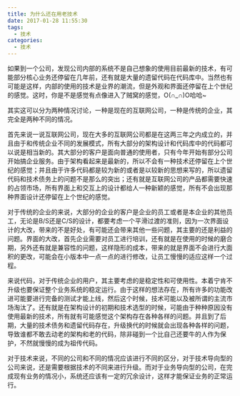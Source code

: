 ```yaml
---
title: 为什么还在用老技术
date: 2017-01-28 11:55:30
tags:
  - 技术
categories:
  - 技术
---
```


如果到一个公司，发现公司内部的系统不是自己想象的使用目前最新的技术，有可能部分核心业务还停留在几年前，还有就是大量的遗留代码在代码库中。当然也有可能是这样，内部的使用的技术是业界的潮流，但是外观和界面还停留在上个世纪的感觉。这时，你是不是感觉有点像进入了贼窝的感觉，O(∩_∩)O哈哈~

其实这可以分为两种情况讨论，一种是现在的互联网公司，一种是传统的企业，其完全是两种不同的情况。

首先来说一说互联网公司，现在大多的互联网公司都是在这两三年之内成立的，并且由于和传统企业不同的发展模式，所有大部分的架构设计和代码库中的代码都可以说是相当新的。其大部分的客户是面向普通的使用者，只有今年开始有部分公司开始搞企业服务。由于架构看起来是最新的，所以不会有一种技术还停留在上个世纪的感觉；并且由于许多代码都是较为新的或者是以较新的思想来写的，所以遗留代码和技术债务上的问题不是那么的突出；还有就是互联网公司的产品都需要快速的占领市场，所有界面上和交互上的设计都给人一种新颖的感觉，所有不会出现那种界面设计还停留在上个世纪的感觉。

对于传统的企业的来说，大部分的企业的客户是企业的员工或者是本企业的其他员工，无论是B/S还是C/S的设计，都要考虑一个平滑过渡的准则，因为一次界面设计的大改，带来的不是好处，有可能还会带来其他一些问题，其主要的还是利益的问题。界面的大改，首先企业需要对员工进行培训，还有就是在使用的时候的磨合期，另外还有就是兼容性的问题，这样隐形的成本，带来的就是界面不会进行大面积的更改，可能会在小版本中一点一点的进行修改，让员工慢慢的适应这样一个过程。

来说代码，对于传统企业的用户，其主要考虑的是稳定性和可使用性。本着宁肯不升级也要保证整个业务系统的稳定运行。由于这样的想法存在，所有许多的功能改进可能要进行完备的测试才能上线，然后这个时候，技术可能以及被所谓的主流市场淘汰了。还有就是在架构设计的初期和技术选型的时候，可能由于种种原因没有使用最新的技术，所有就有可能感觉这个架构存在各种各样的问题。并且到了后期，大量的技术债务和遗留代码存在，升级换代的时候就会出现各种各样的问题，导致谁都不敢去动老的架构和老的代码，除非碰到一个比自己还要牛的人作为保护，不然就慢慢的成为祖传代码。

对于技术来说，不同的公司和不同的情况应该进行不同的区分，对于技术导向型的公司来说，还是需要根据技术的不同来进行升级。而对于业务导向型的公司，在完成现有业务的情况小，系统还应该有一定的冗余设计，这样才能保证业务的正常运行。